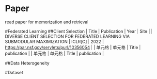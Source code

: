 # Paper
read paper for memorization and retrieval

#Federated Learning
##Client Selection
|  Title   | Publication  |  Year   | Site  |
|  DIVERSE CLIENT SELECTION FOR FEDERATED
LEARNING VIA SUBMODULAR MAXIMIZATION  | ICLR\[C\]  |  2022   | <https://par.nsf.gov/servlets/purl/10356054>  |
| 单元格  | 单元格 |  Title   | publication  |
| 单元格  | 单元格 |  Title   | publication  |


##Data Heterogeneity


#Dataset
